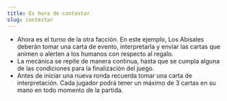 ```yaml
---
title: Es hora de contestar
slug: contestar
---
```


- Ahora es el turno de la otra facción. En este ejemplo, Los Abisales deberán tomar una carta de evento, interpretarla y enviar las cartas que animen o alerten a los humanos con respecto al regalo.
- La mecánica se repite de manera continua, hasta que se cumpla alguna de las condiciones para la finalización del juego.
- Antes de iniciar una nueva ronda recuerda tomar una carta de interpretación. Cada jugador podrá tener un máximo de 3 cartas en su mano en todo momento de la partida.
